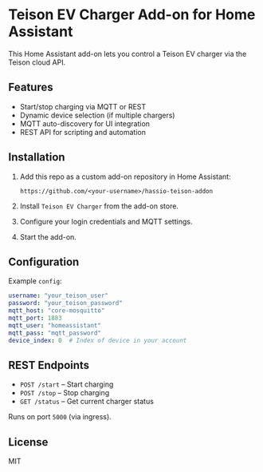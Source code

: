 # Teison EV Charger Add-on for Home Assistant

This Home Assistant add-on lets you control a Teison EV charger via the Teison cloud API.

## Features

- Start/stop charging via MQTT or REST
- Dynamic device selection (if multiple chargers)
- MQTT auto-discovery for UI integration
- REST API for scripting and automation

## Installation

1. Add this repo as a custom add-on repository in Home Assistant:
   ```
   https://github.com/<your-username>/hassio-teison-addon
   ```

2. Install `Teison EV Charger` from the add-on store.
3. Configure your login credentials and MQTT settings.
4. Start the add-on.

## Configuration

Example `config`:

```yaml
username: "your_teison_user"
password: "your_teison_password"
mqtt_host: "core-mosquitto"
mqtt_port: 1883
mqtt_user: "homeassistant"
mqtt_pass: "mqtt_password"
device_index: 0  # Index of device in your account
```

## REST Endpoints

- `POST /start` – Start charging
- `POST /stop` – Stop charging
- `GET /status` – Get current charger status

Runs on port `5000` (via ingress).

## License

MIT
